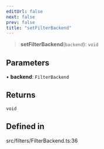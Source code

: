 ```yaml
---
editUrl: false
next: false
prev: false
title: "setFilterBackend"
---
```


> **setFilterBackend**(`backend`): `void`

## Parameters

• **backend**: `FilterBackend`

## Returns

`void`

## Defined in

src/filters/FilterBackend.ts:36
